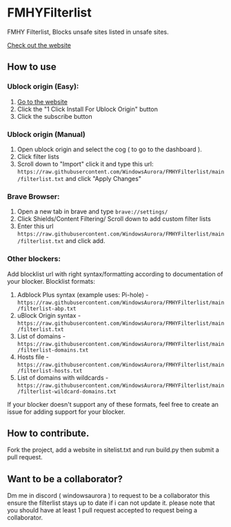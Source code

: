 # FMHYFilterlist
FMHY Filterlist, Blocks unsafe sites listed in unsafe sites.

[Check out the website](https://windowsaurora.github.io/FMHYFilterlist/site/index.html)
## How to use
### Ublock origin (Easy):
1. [Go to the website](https://windowsaurora.github.io/FMHYFilterlist/site/index.html)
2. Click the "1 Click Install For Ublock Origin" button
3. Click the subscribe button
### Ublock origin (Manual)
1. Open ublock origin and select the cog ( to go to the dashboard ).
2. Click filter lists 
3. Scroll down to "Import" click it and type this url: ```https://raw.githubusercontent.com/WindowsAurora/FMHYFilterlist/main/filterlist.txt``` and click "Apply Changes"
### Brave Browser:
1. Open a new tab in brave and type ```brave://settings/```
2. Click Shields/Content Filtering/ Scroll down to add custom filter lists
3. Enter this url ```https://raw.githubusercontent.com/WindowsAurora/FMHYFilterlist/main/filterlist.txt``` and click add.
### Other blockers:
Add blocklist url with right syntax/formatting according to documentation of your blocker.
Blocklist formats:
1. Adblock Plus syntax (example uses: Pi-hole) - ```https://raw.githubusercontent.com/WindowsAurora/FMHYFilterlist/main/filterlist-abp.txt```
2. uBlock Origin syntax - ```https://raw.githubusercontent.com/WindowsAurora/FMHYFilterlist/main/filterlist.txt```
3. List of domains - ```https://raw.githubusercontent.com/WindowsAurora/FMHYFilterlist/main/filterlist-domains.txt```
4. Hosts file - ```https://raw.githubusercontent.com/WindowsAurora/FMHYFilterlist/main/filterlist-hosts.txt```
5. List of domains with wildcards - ```https://raw.githubusercontent.com/WindowsAurora/FMHYFilterlist/main/filterlist-wildcard-domains.txt```

If your blocker doesn't support any of these formats, feel free to create an issue for adding support for your blocker.

## How to contribute.

Fork the project, add a website in sitelist.txt and run build.py then submit a pull request. 

## Want to be a collaborator?

Dm me in discord ( windowsaurora ) to request to be a collaborator this ensure the filterlist stays up to date if i can not update it. please note that you should have at least 1 pull request accepted to request being a collaborator.